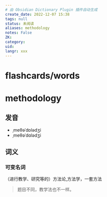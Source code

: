 ```yaml
---
# 由 Obsidian Dictionary Plugin 插件自动生成
create_date: 2022-12-07 15:38
tags: null
status: 未阅读 
aliases: methodology
notes: False
ZK: 
category: 
uid: 
langr: xxx
---
```

# flashcards/words

# methodology

## 发音

- ˌmeθəˈdɒlədʒi
- ˌmeθəˈdɑlədʒi

## 词义

### 可变名词

（进行教学、研究等的）方法论,方法学，一套方法

> 题目不同，教学法也不一样。



